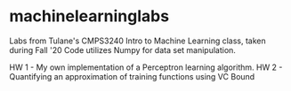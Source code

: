 # machinelearninglabs
Labs from Tulane's CMPS3240 Intro to Machine Learning class, taken during Fall '20
Code utilizes Numpy for data set manipulation.

HW 1 - My own implementation of a Perceptron learning algorithm.
HW 2 - Quantifying an approximation of training functions using VC Bound 
